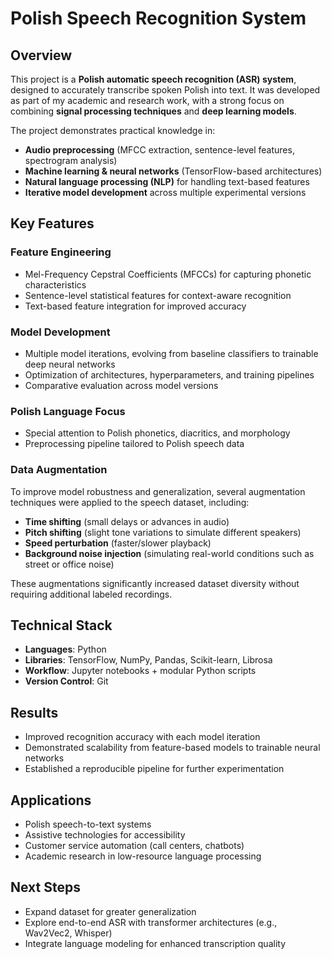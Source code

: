 # Polish Speech Recognition System  

## Overview  
This project is a **Polish automatic speech recognition (ASR) system**, designed to accurately transcribe spoken Polish into text. It was developed as part of my academic and research work, with a strong focus on combining **signal processing techniques** and **deep learning models**.  

The project demonstrates practical knowledge in:  
- **Audio preprocessing** (MFCC extraction, sentence-level features, spectrogram analysis)  
- **Machine learning & neural networks** (TensorFlow-based architectures)  
- **Natural language processing (NLP)** for handling text-based features  
- **Iterative model development** across multiple experimental versions  

## Key Features  

### Feature Engineering  
- Mel-Frequency Cepstral Coefficients (MFCCs) for capturing phonetic characteristics  
- Sentence-level statistical features for context-aware recognition  
- Text-based feature integration for improved accuracy  

### Model Development  
- Multiple model iterations, evolving from baseline classifiers to trainable deep neural networks  
- Optimization of architectures, hyperparameters, and training pipelines  
- Comparative evaluation across model versions  

### Polish Language Focus  
- Special attention to Polish phonetics, diacritics, and morphology  
- Preprocessing pipeline tailored to Polish speech data  

### Data Augmentation  
To improve model robustness and generalization, several augmentation techniques were applied to the speech dataset, including:  
- **Time shifting** (small delays or advances in audio)  
- **Pitch shifting** (slight tone variations to simulate different speakers)  
- **Speed perturbation** (faster/slower playback)  
- **Background noise injection** (simulating real-world conditions such as street or office noise)  

These augmentations significantly increased dataset diversity without requiring additional labeled recordings.  

## Technical Stack  
- **Languages**: Python  
- **Libraries**: TensorFlow, NumPy, Pandas, Scikit-learn, Librosa  
- **Workflow**: Jupyter notebooks + modular Python scripts  
- **Version Control**: Git  

## Results  
- Improved recognition accuracy with each model iteration  
- Demonstrated scalability from feature-based models to trainable neural networks  
- Established a reproducible pipeline for further experimentation  

## Applications  
- Polish speech-to-text systems  
- Assistive technologies for accessibility  
- Customer service automation (call centers, chatbots)  
- Academic research in low-resource language processing  

## Next Steps  
- Expand dataset for greater generalization  
- Explore end-to-end ASR with transformer architectures (e.g., Wav2Vec2, Whisper)  
- Integrate language modeling for enhanced transcription quality  
